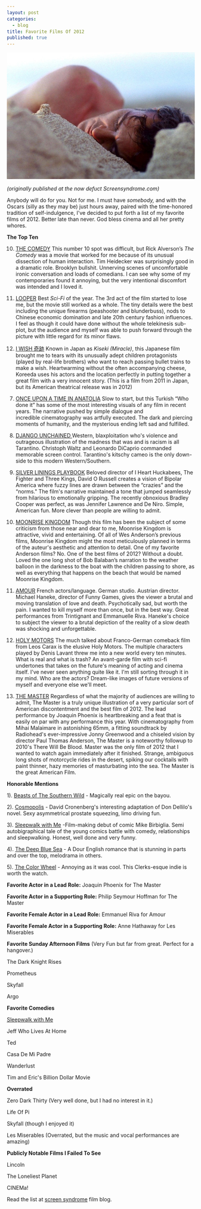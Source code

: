 ```yaml
---
layout: post
categories: 
  - blog
title: Favorite Films Of 2012
published: true
---
```


!["The Master"](/media/Phoenix1.jpg)

_(originally published at the now defuct Screensyndrome.com)_

Anybody will do for you. Not for me. I must have *somebody,* and with the Oscars (silly as they may be) just hours away, paired with the time-honored tradition of self-indulgence, I've decided to put forth a list of my favorite films of 2012. Better late than never. God bless cinema and all her pretty whores.

**The Top Ten**

10) <a href="http://www.imdb.com/title/tt2112293/?ref_=sr_1">THE COMEDY</a>
 This number 10 spot was difficult, but Rick Alverson’s <em>The Comedy</em> was a movie that worked for me because of its unusual dissection of human interaction. Tim Heidecker was surprisingly good in a dramatic role. Brooklyn bullshit. Unnerving scenes of uncomfortable ironic conversation and loads of comedians. I can see why some of my contemporaries found it annoying, but the very intentional discomfort was intended and I loved it.

9) <a href="http://www.imdb.com/title/tt1276104/?ref_=sr_1">LOOPER</a>
 Best <em>Sci-Fi</em> of the year. The 3rd act of the film started to lose me, but the movie still worked as a whole. The tiny details were the best including the unique firearms (peashooter and blunderbuss), nods to Chinese economic domination and late 20th century fashion influences. I feel as though it could have done without the whole telekinesis sub-plot, but the audience and myself was able to push forward through the picture with little regard for its minor flaws.

8) <a href="http://www.imdb.com/title/tt1650453/?ref_=sr_1">I WISH 奇跡</a>
 Known in Japan as <em>Kiseki (Miracle)</em>, this Japanese film brought me to tears with its unusually adept children protagonists (played by real-life brothers) who want to reach passing bullet trains to make a wish. Heartwarming without the often accompanying cheese, Koreeda uses his actors and the location perfectly in putting together a great film with a very innocent story. (This is a film from 2011 in Japan, but its American theatrical release was in 2012)

<!--more-->

7) <a href="http://www.imdb.com/title/tt1827487/?ref_=sr_5">ONCE UPON A TIME IN ANATOLIA</a>
 Slow to start, but this Turkish “Who done it” has some of the most interesting visuals of any film in recent years. The narrative pushed by simple dialogue and incredible cinematography was artfully executed. The dark and piercing moments of humanity, and the mysterious ending left sad and fulfilled. 

6) <a href="http://www.imdb.com/title/tt1853728/?ref_=sr_1">DJANGO UNCHAINED </a>
 Western, blaxploitation who's violence and outrageous illustration of the madness that was and is racism is all Tarantino. Christoph Waltz and Leonardo DiCaprio commanded memorable screen control. Tarantino's kitschy cameo is the only down-side to this modern Western/Southern.

5) <a href="http://www.imdb.com/title/tt1045658/?ref_=sr_1">SILVER LININGS PLAYBOOK</a>
 Beloved director of I Heart Huckabees, The Fighter and Three Kings, David O Russell creates a vision of Bipolar America where fuzzy lines are drawn between the “crazies” and the “norms." The film's narrative maintained a tone that jumped seamlessly from hilarious to emotionally gripping. The recently obnoxious Bradley Cooper was perfect, as was Jennifer Lawrence and De Niro. Simple, American fun. More clever than people are willing to admit.

4) <a href="http://www.imdb.com/title/tt1748122/?ref_=sr_1">MOONRISE KINGDOM</a>
 Though this film has been the subject of some criticism from those near and dear to me, Moonrise Kingdom is attractive, vivid and entertaining. Of all of Wes Anderson’s previous films, Moonrise Kingdom might the most meticulously planned in terms of the auteur's aesthetic and attention to detail. One of my favorite Anderson films? No. One of the best films of 2012? Without a doubt. Loved the one long shot of Bob Balaban’s narration to the weather balloon in the darkness to the boat with the children passing to shore, as well as everything that happens on the beach that would be named Moonrise Kingdom.

3) <a href="http://www.imdb.com/title/tt1602620/?ref_=sr_1">AMOUR</a>
 French actors/language. German studio. Austrian director. Michael Haneke, director of Funny Games, gives the viewer a brutal and moving translation of love and death. Psychotically sad, but worth the pain. I wanted to kill myself more than once, but in the best way. Great performances from Trintignant and Emmanuelle Riva. Haneke's choice to subject the viewer to a brutal depiction of the reality of a slow death was shocking and unforgettable.

2) <a href="http://www.imdb.com/title/tt2076220/?ref_=sr_1">HOLY MOTORS</a>
 The much talked about Franco-German comeback film from Leos Carax is the elusive Holy Motors. The multiple characters played by Denis Lavant threw me into a new world every ten minutes. What is real and what is trash? An avant-garde film with sci-fi undertones that takes on the future's meaning of acting and cinema itself. I've never seen anything quite like it. I'm still sorting through it in my mind. Who are the actors? Dream-like images of future versions of myself and everyone else we'll meet. 

1) <a href="http://www.imdb.com/title/tt1560747/?ref_=fn_al_tt_1">THE MASTER</a>
 Regardless of what the majority of audiences are willing to admit, The Master is a truly unique illustration of a very particular sort of American discontentment and the best film of 2012. The lead performance by Joaquin Phoenix is heartbreaking and a feat that is easily on par with any performance this year. With cinematography from Mihai Malaimare in astonishing 65mm, a fitting soundtrack by Radiohead's ever-impressive Jonny Greenwood and a chiseled vision by director Paul Thomas Anderson, The Master is a noteworthy followup to 2010's There Will Be Blood. Master was the only film of 2012 that I wanted to watch again immediately after it finished. Strange, ambiguous long shots of motorcycle rides in the desert, spiking our cocktails with paint thinner, hazy memories of masturbating into the sea. The Master is the great American Film.

**Honorable Mentions**

1). <a href="http://www.imdb.com/title/tt2125435/?ref_=sr_1">Beasts of The Southern Wild</a> - Magically real epic on the bayou.

2). <a href="http://www.imdb.com/title/tt1480656/?ref_=sr_1">Cosmopolis</a> - David Cronenberg's interesting adaptation of Don Dellilo's novel. Sexy asymmetrical prostate squeezing, limo driving fun.

3). <a href="http://www.imdb.com/title/tt2077851/">Sleepwalk with Me</a> -Film-making debut of comic Mike Birbiglia. Semi autobigraphical tale of the young comics battle with comedy, relationships and sleepwalking. Honest, well done and very funny.

4). <a href="http://www.imdb.com/title/tt1700844/?ref_=sr_3">The Deep Blue Sea</a> - A Dour English romance that is stunning in parts and over the top, melodrama in others.

5). <a href="http://www.imdb.com/title/tt1734548/?ref_=sr_6">The Color Wheel</a> - Annoying as it was cool. This Clerks-esque indie is worth the watch.

**Favorite Actor in a Lead Role:**
 Joaquin Phoenix for The Master

**Favorite Actor in a Supporting Role:**
 Philip Seymour Hoffman for The Master

**Favorite Female Actor in a Lead Role:**
 Emmanuel Riva for Amour

**Favorite Female Actor in a Supporting Role:**
 Anne Hathaway for Les Miserables

**Favorite Sunday Afternoon Films** (Very Fun but far from great. Perfect for a hangover.)

 The Dark Knight Rises

 Prometheus

 Skyfall

Argo

**Favorite Comedies**

<a href="http://www.imdb.com/title/tt2077851/">Sleepwalk with Me</a>

 Jeff Who Lives At Home

 Ted

 Casa De Mi Padre

 Wanderlust

 Tim and Eric's Billion Dollar Movie

**Overrated**

 Zero Dark Thirty (Very well done, but I had no interest in it.)

 Life Of Pi

 Skyfall (though I enjoyed it)

Les Miserables (Overrated, but the music and vocal performances are amazing)

**Publicly Notable Films I Failed To See**

 Lincoln

 The Loneliest Planet

CINEMa!

Read the list at <a href="http://www.screensyndrome.com/top-10-films-from-2012-personal-picks/">screen syndrome</a> film blog.